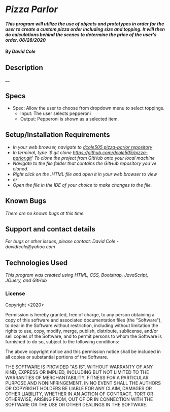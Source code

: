 # _Pizza Parlor_

#### _This program will utilize the use of objects and prototypes in order for the user to create a custom pizza order including size and topping. It will then do calculations behind the scenes to determine the price of the user's order. 08/28/2020_

#### By _**David Cole**_

## Description

__

## Specs

* Spec: Allow the user to choose from dropdown menu to select toppings.
  * Input: The user selects pepperoni
  * Output: Pepperoni is shown as a selected item.

## Setup/Installation Requirements

* _In your web browser, navigate to [dcole505 pizza-parlor repository](https://github.com/dcole505/pizza-parlor)_
* _In terminal, type '$ git clone https://github.com/dcole505/pizza-parlor.git' To clone the project from GitHub onto your local machine_
* _Navigate to the file folder that contains the GitHub repository you've cloned._
* _Right click on the .HTML file and open it in your web browser to view_
* _or_
* _Open the file in the IDE of your choice to make changes to the file._



## Known Bugs

_There are no known bugs at this time._

## Support and contact details

_For bugs or other issues, please contact: David Cole - davidtcole@yahoo.com_

## Technologies Used

_This program was created using HTML, CSS, Bootstrap, JavaScript, JQuery, and GitHub_

### License

Copyright <2020> <David Cole>

Permission is hereby granted, free of charge, to any person obtaining a copy of this software and associated documentation files (the "Software"), to deal in the Software without restriction, including without limitation the rights to use, copy, modify, merge, publish, distribute, sublicense, and/or sell copies of the Software, and to permit persons to whom the Software is furnished to do so, subject to the following conditions:

The above copyright notice and this permission notice shall be included in all copies or substantial portions of the Software.

THE SOFTWARE IS PROVIDED "AS IS", WITHOUT WARRANTY OF ANY KIND, EXPRESS OR IMPLIED, INCLUDING BUT NOT LIMITED TO THE WARRANTIES OF MERCHANTABILITY, FITNESS FOR A PARTICULAR PURPOSE AND NONINFRINGEMENT. IN NO EVENT SHALL THE AUTHORS OR COPYRIGHT HOLDERS BE LIABLE FOR ANY CLAIM, DAMAGES OR OTHER LIABILITY, WHETHER IN AN ACTION OF CONTRACT, TORT OR OTHERWISE, ARISING FROM, OUT OF OR IN CONNECTION WITH THE SOFTWARE OR THE USE OR OTHER DEALINGS IN THE SOFTWARE.